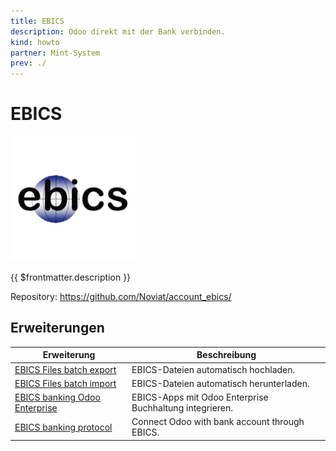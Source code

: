 ```yaml
---
title: EBICS
description: Odoo direkt mit der Bank verbinden.
kind: howto
partner: Mint-System
prev: ./
---
```

# EBICS
![](attachments/icons_odoo_ebics.png)

{{ $frontmatter.description }}

Repository: <https://github.com/Noviat/account_ebics/>

## Erweiterungen

| Erweiterung                                                                                                | Beschreibung                                                                      |
| ---------------------------------------------------------------------------------------------------------- | --------------------------------------------------------------------------------- |
| [EBICS Files batch export](EBICS%20Files%20batch%20export.md)                                              | EBICS-Dateien automatisch hochladen.                                              |
| [EBICS Files batch import](EBICS%20Files%20batch%20import.md)                                              | EBICS-Dateien automatisch herunterladen.                                          |
| [EBICS banking Odoo Enterprise](EBICS%20banking%20Odoo%20Enterprise.md)                                    | EBICS-Apps mit Odoo Enterprise Buchhaltung integrieren.                           |
| [EBICS banking protocol](EBICS%20banking%20protocol.md)                                                    | Connect Odoo with bank account through EBICS.                                     |
